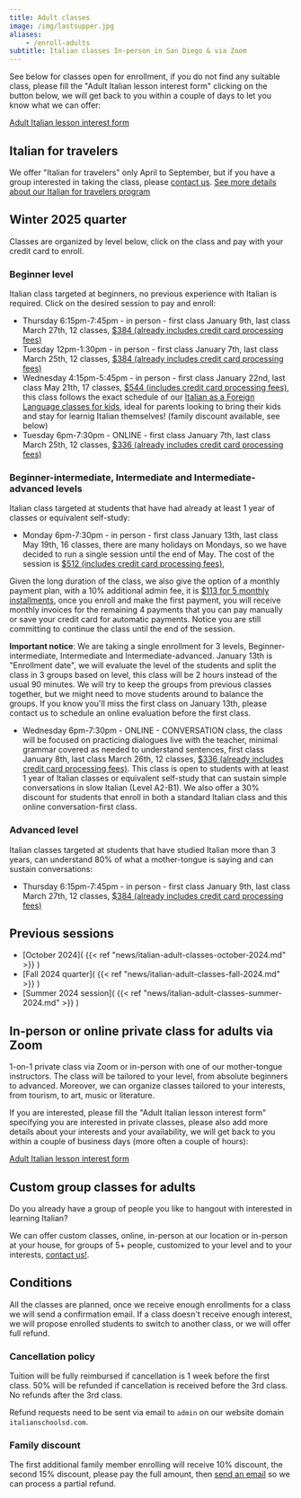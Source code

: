 ```yaml
---
title: Adult classes
image: /img/lastsupper.jpg
aliases:
    - /enroll-adults
subtitle: Italian classes In-person in San Diego & via Zoom
---
```


See below for classes open for enrollment, if you do not find any suitable class, please fill the "Adult Italian lesson interest form" clicking on the button below,
we will get back to you within a couple of days to let you know what we can offer:

<div class="tc">
<a href="https://forms.gle/LHR7Htpeb3mQzV838" class="btn raise">Adult Italian lesson interest form</a>
</div>

## Italian for travelers

We offer "Italian for travelers" only April to September, but if you have a group interested in taking the class, please [contact us](/contact).
[See more details about our Italian for travelers program](/travelers)


## Winter 2025 quarter

Classes are organized by level below, click on the class and pay with your credit card to enroll.

### Beginner level

Italian class targeted at beginners, no previous experience with Italian is required. Click on the desired session to pay and enroll:

* Thursday 6:15pm-7:45pm - in person - first class January 9th, last class March 27th, 12 classes, [$384 (already includes credit card processing fees)](https://link.waveapps.com/rs3cpy-9nf7jd)
* Tuesday 12pm-1:30pm - in person - first class January 7th, last class March 25th, 12 classes, [$384 (already includes credit card processing fees)](https://link.waveapps.com/ru7esm-5gpbhs)
* Wednesday 4:15pm-5:45pm - in person - first class January 22nd, last class May 21th, 17 classes, [$544 (includes credit card processing fees)](https://link.waveapps.com/a79x8j-w79c4j), this class follows the exact schedule of our [Italian as a Foreign Language classes for kids](/classes), ideal for parents looking to bring their kids and stay for learnig Italian themselves! (family discount available, see below)
* Tuesday 6pm-7:30pm - ONLINE - first class January 7th, last class March 25th, 12 classes, [$336 (already includes credit card processing fees)](https://link.waveapps.com/q2pesj-jyvcm7)

### Beginner-intermediate, Intermediate and Intermediate-advanced levels

Italian class targeted at students that have had already at least 1 year of classes or equivalent self-study:

* Monday 6pm-7:30pm - in person - first class January 13th, last class May 19th, 16 classes, there are many holidays on Mondays, so we have decided to run a single session until the end of May. The cost of the session is [$512 (includes credit card processing fees)](https://link.waveapps.com/b92qf6-gejsnu), 

Given the long duration of the class, we also give the option of a monthly payment plan, with a 10% additional admin fee, it is [$113 for 5 monthly installments](https://link.waveapps.com/v85aqg-mnbn5c), once you enroll and make the first payment, you will receive monthly invoices for the remaining 4 payments that you can pay manually or save your credit card for automatic payments. Notice you are still committing to continue the class until the end of the session.

**Important notice**: We are taking a single enrollment for 3 levels, Beginner-intermediate, Intermediate and Intermediate-advanced. January 13th is "Enrollment date", we will evaluate the level of the students and split the class in 3 groups based on level, this class will be 2 hours instead of the usual 90 minutes. We will try to keep the groups from previous classes together, but we might need to move students around to balance the groups.
If you know you'll miss the first class on January 13th, please contact us to schedule an online evaluation before the first class.

* Wednesday 6pm-7:30pm - ONLINE - CONVERSATION class, the class will be focused on practicing dialogues live with the teacher, minimal grammar covered as needed to understand sentences, first class January 8th, last class March 26th, 12 classes, [$336 (already includes credit card processing fees)](https://link.waveapps.com/krbap6-8gtv92). This class is open to students with at least 1 year of Italian classes or equivalent self-study that can sustain simple conversations in slow Italian (Level A2-B1). We also offer a 30% discount for students that enroll in both a standard Italian class and this online conversation-first class.

### Advanced level

Italian classes targeted at students that have studied Italian more than 3 years, can understand 80% of what a mother-tongue is saying and can sustain conversations:

* Thursday 6:15pm-7:45pm - in person - first class January 9th, last class March 27th, 12 classes, [$384 (already includes credit card processing fees)](https://link.waveapps.com/m62u5y-rubnrc)

## Previous sessions

* [October 2024]( {{< ref "news/italian-adult-classes-october-2024.md" >}} )
* [Fall 2024 quarter]( {{< ref "news/italian-adult-classes-fall-2024.md" >}} )
* [Summer 2024 session]( {{< ref "news/italian-adult-classes-summer-2024.md" >}} )

## In-person or online private class for adults via Zoom

1-on-1 private class via Zoom or in-person with one of our mother-tongue instructors. The class will be tailored to your level, from absolute beginners to advanced. Moreover, we can organize classes tailored to your interests, from tourism, to art, music or literature.

If you are interested, please fill the "Adult Italian lesson interest form" specifying you are interested in private classes, please also add more details about your interests and your availability, we will get back to you within a couple of business days (more often a couple of hours):

<div class="tc">
<a href="https://forms.gle/LHR7Htpeb3mQzV838" class="btn raise">Adult Italian lesson interest form</a>
</div>

## Custom group classes for adults

Do you already have a group of people you like to hangout with interested in learning Italian?

We can offer custom classes, online, in-person at our location or in-person at your house, for groups of 5+ people, customized to your level and to your interests, [contact us!](/contact).

## Conditions

All the classes are planned, once we receive enough enrollments for a class we will send a confirmation email. If a class doesn't receive enough interest, we will propose enrolled students to switch to another class, or we will offer full refund.

### Cancellation policy

Tuition will be fully reimbursed if cancellation is 1 week before the first class.
50% will be refunded if cancellation is received before the 3rd class. No refunds after the 3rd class.

Refund requests need to be sent via email to `admin` on our website domain `italianschoolsd.com`.

### Family discount

The first additional family member enrolling will receive 10% discount, the second 15% discount, please pay the full amount, then [send an email](https://www.italianschoolsd.com/contact/) so we can process a partial refund.
